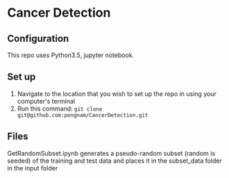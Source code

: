 # Cancer Detection

## Configuration
This repo uses Python3.5, jupyter notebook.

## Set up
1. Navigate to the location that you wish to set up the repo in using your computer's terminal
2. Run this command: `git clone git@github.com:pengnam/CancerDetection.git`


## Files
GetRandomSubset.ipynb generates a pseudo-random subset (random is seeded) of the training and test data and places it in the subset_data folder in the input folder

